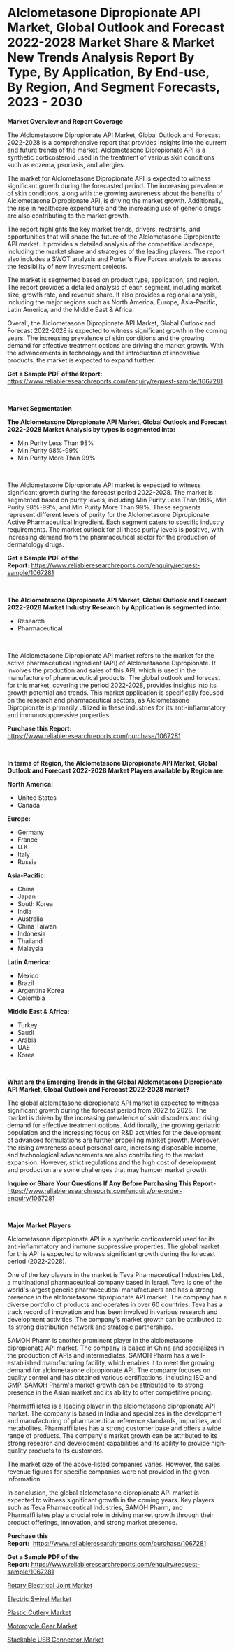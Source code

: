 <p><h1>Alclometasone Dipropionate API Market, Global Outlook and Forecast 2022-2028 Market Share & Market New Trends Analysis Report By Type, By Application, By End-use, By Region, And Segment Forecasts, 2023 - 2030</h1></p><p><strong>Market Overview and Report Coverage</strong></p>
<p><p>The Alclometasone Dipropionate API Market, Global Outlook and Forecast 2022-2028 is a comprehensive report that provides insights into the current and future trends of the market. Alclometasone Dipropionate API is a synthetic corticosteroid used in the treatment of various skin conditions such as eczema, psoriasis, and allergies.</p><p>The market for Alclometasone Dipropionate API is expected to witness significant growth during the forecasted period. The increasing prevalence of skin conditions, along with the growing awareness about the benefits of Alclometasone Dipropionate API, is driving the market growth. Additionally, the rise in healthcare expenditure and the increasing use of generic drugs are also contributing to the market growth.</p><p>The report highlights the key market trends, drivers, restraints, and opportunities that will shape the future of the Alclometasone Dipropionate API market. It provides a detailed analysis of the competitive landscape, including the market share and strategies of the leading players. The report also includes a SWOT analysis and Porter's Five Forces analysis to assess the feasibility of new investment projects.</p><p>The market is segmented based on product type, application, and region. The report provides a detailed analysis of each segment, including market size, growth rate, and revenue share. It also provides a regional analysis, including the major regions such as North America, Europe, Asia-Pacific, Latin America, and the Middle East & Africa.</p><p>Overall, the Alclometasone Dipropionate API Market, Global Outlook and Forecast 2022-2028 is expected to witness significant growth in the coming years. The increasing prevalence of skin conditions and the growing demand for effective treatment options are driving the market growth. With the advancements in technology and the introduction of innovative products, the market is expected to expand further.</p></p>
<p><strong>Get a Sample PDF of the Report:</strong> <a href="https://www.reliableresearchreports.com/enquiry/request-sample/1067281">https://www.reliableresearchreports.com/enquiry/request-sample/1067281</a></p>
<p>&nbsp;</p>
<p><strong>Market Segmentation</strong></p>
<p><strong>The Alclometasone Dipropionate API Market, Global Outlook and Forecast 2022-2028 Market Analysis by types is segmented into:</strong></p>
<p><ul><li>Min Purity Less Than 98%</li><li>Min Purity 98%-99%</li><li>Min Purity More Than 99%</li></ul></p>
<p>&nbsp;</p>
<p><p>The Alclometasone Dipropionate API market is expected to witness significant growth during the forecast period 2022-2028. The market is segmented based on purity levels, including Min Purity Less Than 98%, Min Purity 98%-99%, and Min Purity More Than 99%. These segments represent different levels of purity for the Alclometasone Dipropionate Active Pharmaceutical Ingredient. Each segment caters to specific industry requirements. The market outlook for all these purity levels is positive, with increasing demand from the pharmaceutical sector for the production of dermatology drugs.</p></p>
<p><strong>Get a Sample PDF of the Report:</strong>&nbsp;<a href="https://www.reliableresearchreports.com/enquiry/request-sample/1067281">https://www.reliableresearchreports.com/enquiry/request-sample/1067281</a></p>
<p>&nbsp;</p>
<p><strong>The Alclometasone Dipropionate API Market, Global Outlook and Forecast 2022-2028 Market Industry Research by Application is segmented into:</strong></p>
<p><ul><li>Research</li><li>Pharmaceutical</li></ul></p>
<p>&nbsp;</p>
<p><p>The Alclometasone Dipropionate API market refers to the market for the active pharmaceutical ingredient (API) of Alclometasone Dipropionate. It involves the production and sales of this API, which is used in the manufacture of pharmaceutical products. The global outlook and forecast for this market, covering the period 2022-2028, provides insights into its growth potential and trends. This market application is specifically focused on the research and pharmaceutical sectors, as Alclometasone Dipropionate is primarily utilized in these industries for its anti-inflammatory and immunosuppressive properties.</p></p>
<p><strong>Purchase this Report:</strong>&nbsp; <a href="https://www.reliableresearchreports.com/purchase/1067281">https://www.reliableresearchreports.com/purchase/1067281</a></p>
<p>&nbsp;</p>
<p><strong>In terms of Region, the Alclometasone Dipropionate API Market, Global Outlook and Forecast 2022-2028 Market Players available by Region are:</strong></p>
<p>
    <p> <strong> North America: </strong>
        <ul>
            <li>United States</li>
            <li>Canada</li>
        </ul>
        </p> 
    <p> <strong> Europe: </strong>
        <ul>
            <li>Germany</li>
            <li>France</li>
            <li>U.K.</li>
            <li>Italy</li>
            <li>Russia</li>
        </ul>
        </p> 
    <p> <strong> Asia-Pacific: </strong>
        <ul>
            <li>China</li>
            <li>Japan</li>
            <li>South Korea</li>
            <li>India</li>
            <li>Australia</li>
            <li>China Taiwan</li>
            <li>Indonesia</li>
            <li>Thailand</li>
            <li>Malaysia</li>
        </ul>
        </p> 
    <p> <strong> Latin America: </strong>
        <ul>
            <li>Mexico</li>
            <li>Brazil</li>
            <li>Argentina Korea</li>
            <li>Colombia</li>
        </ul>
        </p> 
    <p> <strong> Middle East & Africa: </strong>
        <ul>
            <li>Turkey</li>
            <li>Saudi</li>
            <li>Arabia</li>
            <li>UAE</li>
            <li>Korea</li>
        </ul>
    </p>
    </p>
<p>&nbsp;</p>
<p><strong>What are the Emerging Trends in the Global Alclometasone Dipropionate API Market, Global Outlook and Forecast 2022-2028 market?</strong></p>
<p><p>The global alclometasone dipropionate API market is expected to witness significant growth during the forecast period from 2022 to 2028. The market is driven by the increasing prevalence of skin disorders and rising demand for effective treatment options. Additionally, the growing geriatric population and the increasing focus on R&D activities for the development of advanced formulations are further propelling market growth. Moreover, the rising awareness about personal care, increasing disposable income, and technological advancements are also contributing to the market expansion. However, strict regulations and the high cost of development and production are some challenges that may hamper market growth.</p></p>
<p><strong>Inquire or Share Your Questions If Any Before Purchasing This Report</strong>- <a href="https://www.reliableresearchreports.com/enquiry/pre-order-enquiry/1067281">https://www.reliableresearchreports.com/enquiry/pre-order-enquiry/1067281</a></p>
<p>&nbsp;</p>
<p><strong>Major Market Players</strong></p>
<p><p>Alclometasone dipropionate API is a synthetic corticosteroid used for its anti-inflammatory and immune suppressive properties. The global market for this API is expected to witness significant growth during the forecast period (2022-2028). </p><p>One of the key players in the market is Teva Pharmaceutical Industries Ltd., a multinational pharmaceutical company based in Israel. Teva is one of the world's largest generic pharmaceutical manufacturers and has a strong presence in the alclometasone dipropionate API market. The company has a diverse portfolio of products and operates in over 60 countries. Teva has a track record of innovation and has been involved in various research and development activities. The company's market growth can be attributed to its strong distribution network and strategic partnerships.</p><p>SAMOH Pharm is another prominent player in the alclometasone dipropionate API market. The company is based in China and specializes in the production of APIs and intermediates. SAMOH Pharm has a well-established manufacturing facility, which enables it to meet the growing demand for alclometasone dipropionate API. The company focuses on quality control and has obtained various certifications, including ISO and GMP. SAMOH Pharm's market growth can be attributed to its strong presence in the Asian market and its ability to offer competitive pricing.</p><p>Pharmaffiliates is a leading player in the alclometasone dipropionate API market. The company is based in India and specializes in the development and manufacturing of pharmaceutical reference standards, impurities, and metabolites. Pharmaffiliates has a strong customer base and offers a wide range of products. The company's market growth can be attributed to its strong research and development capabilities and its ability to provide high-quality products to its customers.</p><p>The market size of the above-listed companies varies. However, the sales revenue figures for specific companies were not provided in the given information.</p><p>In conclusion, the global alclometasone dipropionate API market is expected to witness significant growth in the coming years. Key players such as Teva Pharmaceutical Industries, SAMOH Pharm, and Pharmaffiliates play a crucial role in driving market growth through their product offerings, innovation, and strong market presence.</p></p>
<p><strong>Purchase this Report:</strong>&nbsp;&nbsp;<a href="https://www.reliableresearchreports.com/purchase/1067281">https://www.reliableresearchreports.com/purchase/1067281</a></p>
<p></p>
<p><strong>Get a Sample PDF of the Report:</strong>&nbsp;<a href="https://www.reliableresearchreports.com/enquiry/request-sample/1067281">https://www.reliableresearchreports.com/enquiry/request-sample/1067281</a></p>
<p><p><a href="https://www.linkedin.com/pulse/rotary-electrical-joint-market-size-share-global-analysis-report-lyerc/">Rotary Electrical Joint Market</a></p><p><a href="https://www.linkedin.com/pulse/electric-swivel-market-challenges-opportunities-growth-drivers-qhquc/">Electric Swivel Market</a></p><p><a href="https://medium.com/@santosdicki2023/plastic-cutlery-market-size-growth-forecast-2023-2030-d382073430d5">Plastic Cutlery Market</a></p><p><a href="https://medium.com/@santaraynor/motorcycle-gear-market-size-growth-forecast-2023-2030-bc54667f2098">Motorcycle Gear Market</a></p><p><a href="https://www.reportprime.com/stackable-usb-connector-r5281">Stackable USB Connector Market</a></p></p>